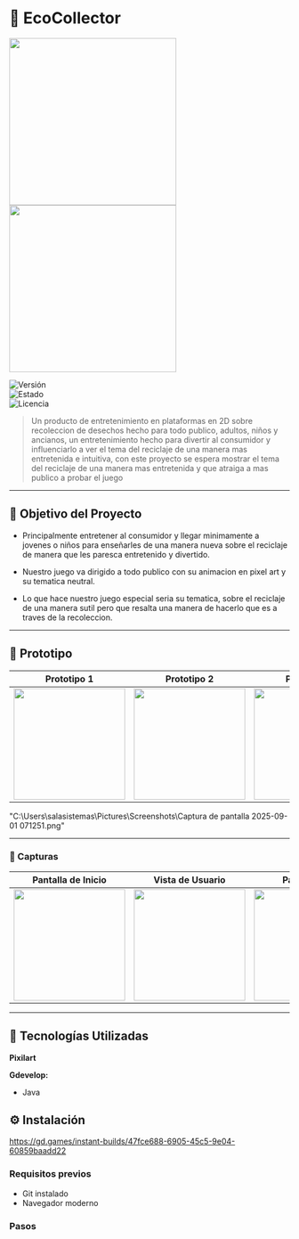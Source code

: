 # 🚀 EcoCollector
<img src="https://github.com/user-attachments/assets/5f15db6f-cc69-4fa3-8440-e78957481d63" width="300" />

<img src="https://github.com/user-attachments/assets/8d72411d-eabe-4318-8178-2a771a294515" width="300" />


![Versión](https://img.shields.io/badge/versión-1.0.5-blue)  
![Estado](https://img.shields.io/badge/estado-en%20prototipo-yellow)  
![Licencia](https://img.shields.io/badge/licencia-MIT-green)

>Un producto de entretenimiento en plataformas en 2D sobre recoleccion de desechos
hecho para todo publico, adultos, niños y ancianos, un entretenimiento hecho
para divertir al consumidor y influenciarlo a ver el tema del
reciclaje de una manera mas entretenida e intuitiva, con este proyecto se espera
mostrar el tema del reciclaje de una manera mas entretenida y que atraiga a mas
publico a probar el juego
>
---

## 🎯 Objetivo del Proyecto

- Principalmente entretener al consumidor y llegar minimamente a 
  jovenes o niños para enseñarles de una manera nueva sobre
  el reciclaje de manera que les paresca entretenido y divertido.
  
- Nuestro juego va dirigido a todo publico con su animacion en
  pixel art y su tematica neutral.
  
- Lo que hace nuestro juego especial seria su tematica, sobre
  el reciclaje de una manera sutil pero que resalta una manera
  de hacerlo que es a traves de la recoleccion.

---

## 🧪 Prototipo

| Prototipo 1 | Prototipo 2 | Prototipo 3 |
|-------------|-------------|-------------|
| <img src="https://github.com/user-attachments/assets/df48a196-eb05-45a3-8583-dc84de471d1b" width="200"/> | <img src="https://github.com/user-attachments/assets/35ae4cf2-1038-4e5e-b3aa-bb2bb413de66" width="200"/> | <img src="https://github.com/user-attachments/assets/158aed25-3afe-4a1e-8632-610f522110cc" width="200"/> |
"C:\Users\salasistemas\Pictures\Screenshots\Captura de pantalla 2025-09-01 071251.png"

---

### 📸 Capturas

| Pantalla de Inicio | Vista de Usuario | Panel Admin |
|--------------------|------------------|-------------|
| <img src="https://github.com/user-attachments/assets/cd5a3978-fb4d-45d2-a1d1-ad64c656f68e" width="200"/> | <img src="https://github.com/user-attachments/assets/dcb1fc7e-4afb-463c-8c96-a8371c7964a6" width="200"/> | <img src="https://github.com/user-attachments/assets/b7eeb037-ff54-47eb-9d1f-2eeaf272fdfd" width="200"/> |

---

## 🧰 Tecnologías Utilizadas

**Pixilart**


**Gdevelop:**
- Java

## ⚙️ Instalación

https://gd.games/instant-builds/47fce688-6905-45c5-9e04-60859baadd22

### Requisitos previos

- Git instalado  
- Navegador moderno

### Pasos
